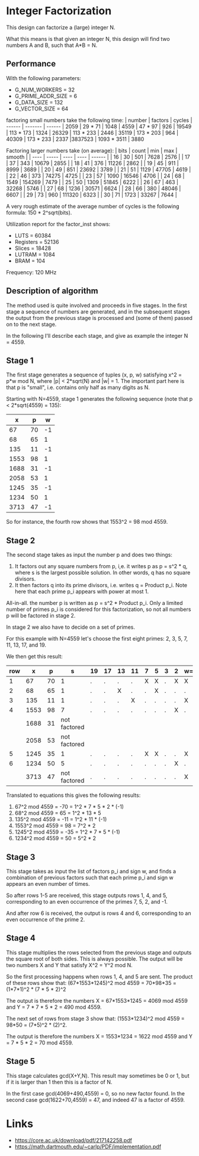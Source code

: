 # Integer Factorization

This design can factorize a (large) integer N.

What this means is that given an integer N, this design will find two numbers A and B,
such that A\*B = N.

## Performance
With the following parameters:
* G_NUM_WORKERS = 32
* G_PRIME_ADDR_SIZE = 6
* G_DATA_SIZE = 132
* G_VECTOR_SIZE = 64

factoring small numbers take the following time:
| number | factors     | cycles
| ------ | -------     | ------
|   2059 |   29 *   71 | 1048
|   4559 |   47 *   97 |  926
|  19549 |  113 *  173 | 1324
|  26329 |  113 *  233 | 2446
|  35119 |  173 *  203 |  964
|  40309 |  173 *  233 | 2337
|3837523 | 1093 * 3511 | 3880

Factoring larger numbers take (on average):
| bits | count |  min |    max | smooth |
| ---- | ----- | ---- |   ---- | ------ |
|  16  |   30  |  501 |   7628 |   2576 |
|  17  |   37  |  343 |  10679 |   2855 |
|  18  |   41  |  376 |  11226 |   2862 |
|  19  |   45  |  911 |   8999 |   3689 |
|  20  |   49  |  851 |  23692 |   3789 |
|  21  |   51  | 1129 |  47705 |   4619 |
|  22  |   46  |  373 |  74275 |   4725 |
|  23  |   57  | 1090 |  16546 |   4706 |
|  24  |   68  | 1549 | 154269 |   7479 |
|  25  |   50  | 1309 |  51845 |   6222 |
|  26  |   67  |  463 |  32268 |   5746 |
|  27  |   68  | 1236 |  30571 |   6624 |
|  28  |   66  |  380 |  48046 |   6607 |
|  29  |   73  |  960 | 111320 |   6323 |
|  30  |   71  | 1723 |  33267 |   7644 |

A very rough estimate of the average number of cycles is the following formula:
150 \* 2^sqrt(bits).

Utilization report for the factor\_inst shows:
* LUTS      = 60384
* Registers = 52136
* Slices    = 18428
* LUTRAM    =  1084
* BRAM      =   104

Frequency: 120 MHz

## Description of algorithm

The method used is quite involved and proceeds in five stages. In the first stage a
sequence of numbers are generated, and in the subsequent stages the output from the
previous stage is processed and (some of them) passed on to the next stage.

In the following I'll describe each stage, and give as example the integer N = 4559.

## Stage 1
The first stage generates a sequence of tuples (x, p, w) satisfying
x^2 = p\*w mod N, where |p| < 2\*sqrt(N) and |w| = 1. The important part here is that p is "small",
i.e. contains only half as many digits as N.

Starting with N=4559, stage 1 generates the following sequence (note that p < 2\*sqrt(4559) = 135):

|    x  |    p  |     w |
| ----- | ----- | ----- |
|   67  |   70  |    -1 |
|   68  |   65  |     1 |
|  135  |   11  |    -1 |
| 1553  |   98  |     1 |
| 1688  |   31  |    -1 |
| 2058  |   53  |     1 |
| 1245  |   35  |    -1 |
| 1234  |   50  |     1 |
| 3713  |   47  |    -1 |

So for instance, the fourth row shows that 1553^2 = 98 mod 4559.

## Stage 2
The second stage takes as input the number p and does two things:
1. It factors out any square numbers from p, i,e. it writes p as
p = s^2 * q, where s is the largest possible solution. In other words,
q has no square divisors.
2. It then factors q into its prime divisors, i.e. writes q = Product p_i.
Note here that each prime p_i appears with power at most 1.

All-in-all. the number p is written as p = s^2 * Product p_i.
Only a limited number of primes p_i is considered for this factorization, so not all
numbers p will be factored in stage 2.

In stage 2 we also have to decide on a set of primes.

For this example with N=4559 let's choose the first eight primes: 2, 3, 5, 7, 11, 13, 17,
and 19.

We then get this result:

| row |   x   |   p   |    s           | 19 | 17 | 13 | 11 | 7 | 5 | 3 | 2 | w=-1 |
| --- | ----- | ----- | -------------- | -- | -- | -- | -- | - | - | - | - | ---- |
|   1 |   67  |   70  |    1           |  . |  . |  . |  . | X | X | . | X |  X   |
|   2 |   68  |   65  |    1           |  . |  . |  X |  . | . | X | . | . |  .   |
|   3 |  135  |   11  |    1           |  . |  . |  . |  X | . | . | . | . |  X   |
|   4 | 1553  |   98  |    7           |  . |  . |  . |  . | . | . | . | X |  .   |
|     | 1688  |   31  |  not factored  |
|     | 2058  |   53  |  not factored  |
|   5 | 1245  |   35  |    1           |  . |  . |  . |  . | X | X | . | . |  X   |
|   6 | 1234  |   50  |    5           |  . |  . |  . |  . | . | . | . | X |  .   |
|     | 3713  |   47  |  not factored  |  . |  . |  . |  . | . | . | . | . |  X   |
 
Translated to equations this gives the following results:

1.   67^2 mod 4559 = -70 = 1^2 * 7 * 5 * 2 * (-1)
2.   68^2 mod 4559 = 65 = 1^2 * 13 * 5
3.  135^2 mod 4559 = -11 = 1^2 * 11 * (-1)
4. 1553^2 mod 4559 = 98 = 7^2 * 2
5. 1245^2 mod 4559 = -35 = 1^2 * 7 * 5 * (-1)
6. 1234^2 mod 4559 = 50 = 5^2 * 2


## Stage 3
This stage takes as input the list of factors p_i and sign w, and finds a combination of
previous factors such that each prime p_i and sign w appears an even number of times.

So after rows 1-5 are received, this stage outputs rows 1, 4, and 5, corresponding to an
even occurrence of the primes 7, 5, 2, and -1.

And after row 6 is received, the output is rows 4 and 6, corresponding to an even
occurrence of the prime 2.

## Stage 4
This stage multiplies the rows selected from the previous stage and outputs the square
root of both sides. This is always possible. The output will be two numbers X and Y that
satisfy
X^2 = Y^2 mod N.

So the first processing happens when rows 1, 4, and 5 are sent. The product of these rows
show that:
(67\*1553\*1245)^2 mod 4559 = 70\*98\*35 = (1\*7\*1)^2 \* (7 \* 5 \* 2)^2

The output is therefore the numbers X = 67\*1553\*1245 = 4069 mod 4559 and Y = 7 \* 7 \* 5 \* 2 = 490 mod 4559.

The next set of rows from stage 3 show that:
(1553\*1234)^2 mod 4559 = 98\*50 = (7\*5)^2 \* (2)^2.

The output is therefore the numbers X = 1553\*1234 = 1622 mod 4559 and Y = 7 \* 5 \* 2 = 70 mod 4559.

## Stage 5
This stage calculates gcd(X+Y,N). This result may sometimes be 0 or 1, but if it is larger
than 1 then this is a factor of N.

In the first case gcd(4069+490,4559) = 0, so no new factor found.
In the second case gcd(1622+70,4559) = 47, and indeed 47 is a factor of 4559.

# Links
* https://core.ac.uk/download/pdf/217142258.pdf
* https://math.dartmouth.edu/~carlp/PDF/implementation.pdf

